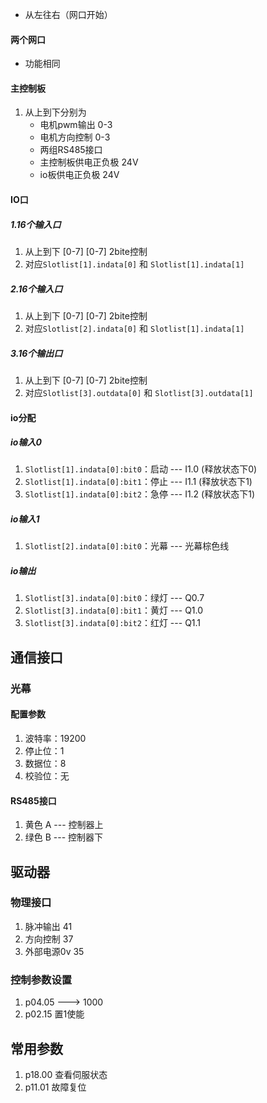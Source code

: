 - 从左往右（网口开始）
#### 两个网口
- 功能相同
#### 主控制板
1. 从上到下分别为
	- 电机pwm输出 0-3
	- 电机方向控制 0-3
	- 两组RS485接口
	- 主控制板供电正负极 24V
	- io板供电正负极 24V
#### IO口
##### 1.16个输入口
1. 从上到下 \[0-7\]  \[0-7\]  2bite控制 
2. 对应`Slotlist[1].indata[0]` 和 `Slotlist[1].indata[1]`
##### 2.16个输入口
1. 从上到下 \[0-7\]  \[0-7\]  2bite控制 
2. 对应`Slotlist[2].indata[0]` 和 `Slotlist[1].indata[1]`
##### 3.16个输出口
1. 从上到下 \[0-7\]  \[0-7\]  2bite控制 
2. 对应`Slotlist[3].outdata[0]` 和 `Slotlist[3].outdata[1]`
#### io分配
##### io输入0
1. `Slotlist[1].indata[0]:bit0`：启动  --- I1.0 (释放状态下0)
2. `Slotlist[1].indata[0]:bit1`：停止  --- I1.1 (释放状态下1)
3. `Slotlist[1].indata[0]:bit2`：急停  --- I1.2 (释放状态下1)
##### io输入1
1. `Slotlist[2].indata[0]:bit0`：光幕  --- 光幕棕色线
##### io输出
1. `Slotlist[3].indata[0]:bit0`：绿灯  --- Q0.7
2. `Slotlist[3].indata[0]:bit1`：黄灯  --- Q1.0
3. `Slotlist[3].indata[0]:bit2`：红灯  --- Q1.1

## 通信接口
### 光幕
#### 配置参数
1. 波特率：19200
2. 停止位：1
3. 数据位：8
4. 校验位：无
#### RS485接口
1. 黄色 A  --- 控制器上
2. 绿色 B  --- 控制器下

## 驱动器
### 物理接口
1. 脉冲输出 41
2. 方向控制 37
3. 外部电源0v 35
### 控制参数设置
1. p04.05 ---> 1000
2. p02.15 置1使能

## 常用参数
1. p18.00 查看伺服状态
2. p11.01  故障复位
